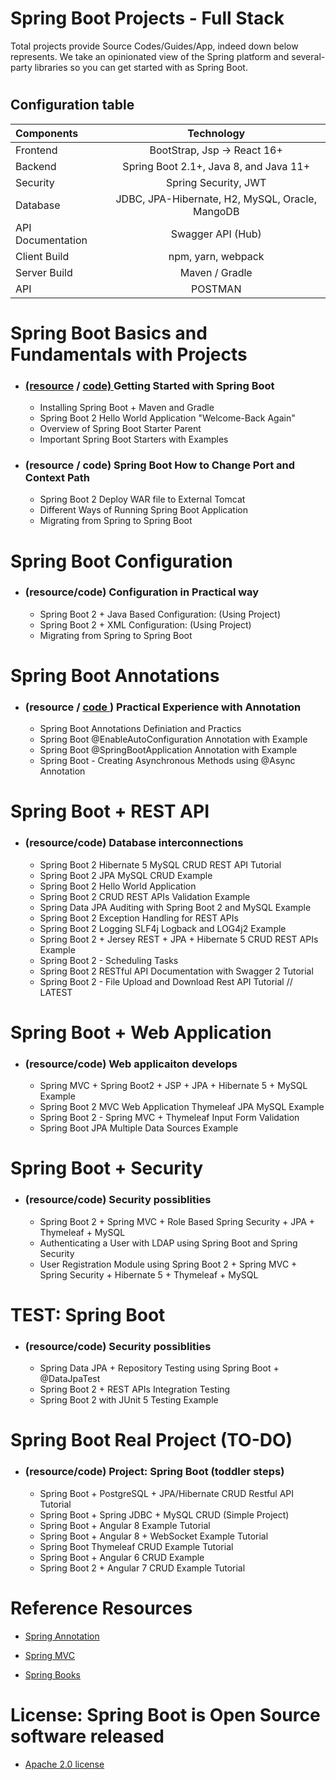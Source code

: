 #                                           Spring Boot Projects - Full Stack
   Total projects provide Source Codes/Guides/App, indeed down below represents. We take an opinionated view of the Spring platform and several-party libraries so you can get started with as Spring Boot.
   
#  
## Configuration table
  
   | Components  | Technology  | 
   | :---        |    :----:   |   
   |   Frontend  | BootStrap, Jsp -> React 16+  | 
   | Backend   | Spring Boot 2.1+, Java 8, and Java 11+ |
   |Security |  Spring Security, JWT|
   | Database | JDBC, JPA-Hibernate, H2, MySQL, Oracle, MangoDB|
   |API Documentation	| Swagger API (Hub)|
   |Client Build | npm, yarn, webpack|
   |Server Build| Maven / Gradle|
   |API | POSTMAN|



# Spring Boot Basics and Fundamentals with Projects

 * ### [ (resource](https://dev.to/hamdamboy/spring-boot-basics-and-fundamentals-with-projects-5967) / [ code) ]( https://github.com/Hamdambek/SpringBoot-Projects-FullStack/tree/master/SpringBootBasic-FundamentalProjects/SpringBootSourceCode ) Getting Started with Spring Boot
 
 

   * Installing Spring Boot +  Maven and Gradle
   *  Spring Boot 2 Hello World Application "Welcome-Back Again" 
   *  Overview of Spring Boot Starter Parent
   *  Important Spring Boot Starters with Examples
   
   

*  ### (resource / code) Spring Boot How to Change Port and Context Path

   *  Spring Boot 2 Deploy WAR file to External Tomcat
   *  Different Ways of Running Spring Boot Application
   *  Migrating from Spring to Spring Boot
#

# Spring Boot Configuration
 * ### (resource/code) Configuration in Practical way
 
    *  Spring Boot 2 + Java Based Configuration: (Using  Project)
    *  Spring Boot 2 + XML Configuration: (Using Project)
    *  Migrating from Spring to Spring Boot
#
# Spring Boot Annotations 

 * ### (resource /  [ code ](https://github.com/Hamdambek/SpringBoot-Projects/tree/master/SpringBootMinProjects/SpringBootFirst))  Practical Experience with Annotation  
  
     *  Spring Boot Annotations Definiation and Practics
     *  Spring Boot @EnableAutoConfiguration Annotation with Example
     *  Spring Boot @SpringBootApplication Annotation with Example
     *  Spring Boot - Creating Asynchronous Methods using @Async Annotation

#
#  Spring Boot + REST API
 * ### (resource/code)  Database interconnections 

    * Spring Boot 2 Hibernate 5 MySQL CRUD REST API Tutorial
    * Spring Boot 2 JPA MySQL CRUD Example
    * Spring Boot 2 Hello World Application
    * Spring Boot 2 CRUD REST APIs Validation Example
    * Spring Data JPA Auditing with Spring Boot 2 and MySQL Example
    * Spring Boot 2 Exception Handling for REST APIs
    * Spring Boot 2 Logging SLF4j Logback and LOG4j2 Example
    * Spring Boot 2 + Jersey REST + JPA + Hibernate 5 CRUD REST APIs Example
    * Spring Boot 2 - Scheduling Tasks
    * Spring Boot 2 RESTful API Documentation with Swagger 2 Tutorial
    * Spring Boot 2 - File Upload and Download Rest API Tutorial // LATEST
#

# Spring Boot + Web Application 
 * ### (resource/code)  Web applicaiton develops
 
   * Spring MVC + Spring Boot2 + JSP + JPA + Hibernate 5 + MySQL Example
   * Spring Boot 2 MVC Web Application Thymeleaf JPA MySQL Example
   * Spring Boot 2 - Spring MVC + Thymeleaf Input Form Validation
   * Spring Boot JPA Multiple Data Sources Example

#
# Spring Boot + Security 
 * ### (resource/code)  Security possiblities
  
     * Spring Boot 2 + Spring MVC + Role Based Spring Security + JPA + Thymeleaf + MySQL 
     * Authenticating a User with LDAP using Spring Boot and Spring Security
     * User Registration Module using Spring Boot 2 + Spring MVC + Spring Security + Hibernate 5 + Thymeleaf + MySQL
#
# TEST: Spring Boot 
 * ### (resource/code)  Security possiblities
 
   * Spring Data JPA + Repository Testing using Spring Boot + @DataJpaTest
   * Spring Boot 2 + REST APIs Integration Testing
   * Spring Boot 2 with JUnit 5 Testing Example
#

# Spring Boot Real Project (TO-DO)
  * ### (resource/code) Project: Spring Boot  (toddler steps) 

     * Spring Boot + PostgreSQL + JPA/Hibernate CRUD Restful API Tutorial
     * Spring Boot + Spring JDBC + MySQL CRUD (Simple Project) 
     * Spring Boot + Angular 8 Example Tutorial
     * Spring Boot + Angular 8 + WebSocket Example Tutorial
     * Spring Boot Thymeleaf CRUD Example Tutorial
     * Spring Boot + Angular 6 CRUD Example
     * Spring Boot 2 + Angular 7 CRUD Example Tutorial

# Reference Resources 
  * [ Spring Annotation ](https://www.journaldev.com/16966/spring-annotations#spring-annotations-list)

  * [ Spring MVC  ](https://www.java67.com/2019/04/top-10-spring-mvc-and-rest-annotations-examples-java.html)
  
  * [ Spring Books  ](https://github.com/Hamdambek/SpringBoot-Projects-FullStack/tree/master/ReferenceResources)
  
# License: Spring Boot is Open Source software released 
  * [ Apache 2.0 license ](http://www.apache.org/licenses/LICENSE-2.0.html)
